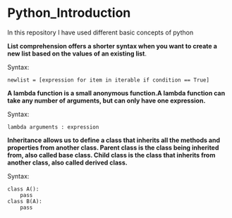 # Python_Introduction

In this repository I have used different basic concepts of python

**List comprehension offers a shorter syntax when you want to create a new list based on the values of an existing list**.

Syntax:
```
newlist = [expression for item in iterable if condition == True]
```
**A lambda function is a small anonymous function.A lambda function can take any number of arguments, but can only have one expression.**

Syntax:
```
lambda arguments : expression
```

**Inheritance allows us to define a class that inherits all the methods and properties from another class.
Parent class is the class being inherited from, also called base class.
Child class is the class that inherits from another class, also called derived class.**

Syntax:
```
class A():
    pass
class B(A):
    pass
```
